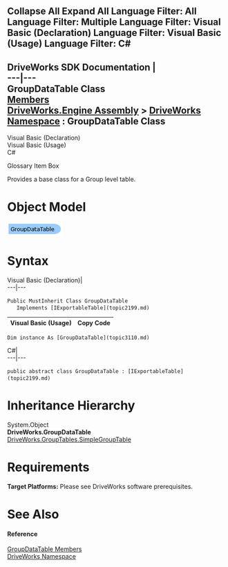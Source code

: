 Collapse All Expand All Language Filter: All  Language Filter: Multiple  Language Filter: Visual Basic (Declaration) Language Filter: Visual Basic (Usage) Language Filter: C#  
---  
DriveWorks SDK Documentation  |   
---|---  
GroupDataTable Class   
[Members](topic3111.md)   
[DriveWorks.Engine Assembly](topic2156.md) > [DriveWorks Namespace](topic2159.md) : GroupDataTable Class  
---  
  
Visual Basic (Declaration)    
Visual Basic (Usage)    
C# 

Glossary Item Box

Provides a base class for a Group level table. 

# Object Model

![](dotnetdiagramimages/image132.png)

# Syntax

Visual Basic (Declaration)|   
---|---  
      
    
    Public MustInherit Class GroupDataTable 
       Implements [IExportableTable](topic2199.md)   
  
Visual Basic (Usage)| Copy Code  
---|---  
      
    
    Dim instance As [GroupDataTable](topic3110.md)  
  
C#|   
---|---  
      
    
    public abstract class GroupDataTable : [IExportableTable](topic2199.md)    
  
# Inheritance Hierarchy

System.Object  
**DriveWorks.GroupDataTable**  
[DriveWorks.GroupTables.SimpleGroupTable](topic10009.md)  


# Requirements

**Target Platforms:** Please see DriveWorks software prerequisites.

# See Also

#### Reference

[GroupDataTable Members](topic3111.md)   
[DriveWorks Namespace](topic2159.md)


